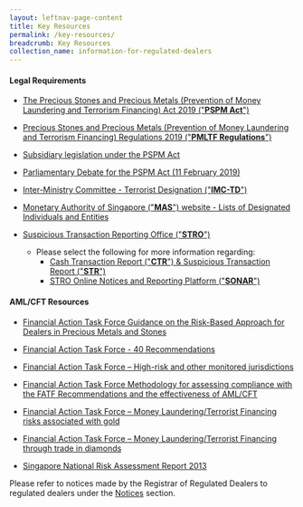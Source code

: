 ```yaml
---
layout: leftnav-page-content
title: Key Resources
permalink: /key-resources/
breadcrumb: Key Resources
collection_name: information-for-regulated-dealers
---
```


#### Legal Requirements

* [The Precious Stones and Precious Metals (Prevention of Money Laundering and Terrorism Financing) Act 2019 ("**PSPM Act**")](https://sso.agc.gov.sg/Act/PSPMPMLTFA2019)

* [Precious Stones and Precious Metals (Prevention of Money Laundering and Terrorism Financing) Regulations 2019 ("**PMLTF Regulations**")](https://sso.agc.gov.sg/SL/PSPMPMLTFA2019-S306-2019?DocDate=20190408)

* [Subsidiary legislation under the PSPM Act](https://sso.agc.gov.sg/Act/PSPMPMLTFA2019?ViewType=Sl)
  
* [Parliamentary Debate for the PSPM Act (11 February 2019)](https://sprs.parl.gov.sg/search/sprs3topic?reportid=bill-349)

* [Inter-Ministry Committee - Terrorist Designation ("**IMC-TD**")](https://www.mha.gov.sg/inter-ministry-committee-terrorist-designation-(imc-td))
  
* [Monetary Authority of Singapore ("**MAS**") website - Lists of Designated Individuals and Entities](https://www.mas.gov.sg/regulation/anti-money-laundering/targeted-financial-sanctions/lists-of-designated-individuals-and-entities)
  
* [Suspicious Transaction Reporting Office ("**STRO**")](https://www.police.gov.sg/advisories/crime/commercial-crimes/suspicious-transaction-reporting-office)
  * Please select the following for more information regarding:
    * [Cash Transaction Report ("**CTR**") & Suspicious Transaction Report ("**STR**")](https://www.police.gov.sg/advisories/crime/commercial-crimes/suspicious-transaction-reporting-office)
    * [STRO Online Notices and Reporting Platform ("**SONAR**")](https://www.police.gov.sg/sonar)

#### AML/CFT Resources

* [Financial Action Task Force Guidance on the Risk-Based Approach for Dealers in Precious Metals and Stones](https://www.fatf-gafi.org/documents/documents/fatfguidanceontherisk-basedapproachfordealersinpreciousmetalsandstones.html)

* [Financial Action Task Force - 40 Recommendations](http://www.fatf-gafi.org/publications/fatfrecommendations/documents/fatf-recommendations.html)

* [Financial Action Task Force – High-risk and other monitored jurisdictions](https://www.fatf-gafi.org/countries/#high-risk)

* [Financial Action Task Force Methodology for assessing compliance with the FATF Recommendations and the effectiveness of AML/CFT](http://www.fatf-gafi.org/publications/mutualevaluations/documents/fatf-methodology.html)

* [Financial Action Task Force – Money Laundering/Terrorist Financing risks associated with gold](https://www.fatf-gafi.org/media/fatf/documents/reports/ML-TF-risks-vulnerabilities-associated-with-gold.pdf)

* [Financial Action Task Force – Money Laundering/Terrorist Financing through trade in diamonds](https://www.fatf-gafi.org/media/fatf/documents/reports/ML-TF-through-trade-in-diamonds.pdf)

* [Singapore National Risk Assessment Report 2013](/images/Singapore%20NRA%20Report%202013_24032015.pdf)

Please refer to notices made by the Registrar of Regulated Dealers to regulated dealers under the [Notices](/news/notices) section.
